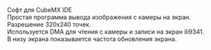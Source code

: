 Софт для CubeMX IDE <br>
Простая программа вывода изображения с камеры на экран. Разрешение 320х240 точек.<br>
Используется DMA для чтения с камеры и записи на экран ili9341.<br>
В низу экрана показывается частота обновления экрана.<br>
<br>
<br>

